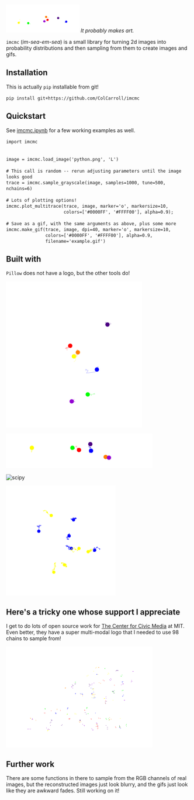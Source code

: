 ![imcmc](examples/imcmc.gif)
*It probably makes art.*

`imcmc` (*im-sea-em-sea*) is a small library for turning 2d images into probability distributions
and then sampling from them to create images and gifs. 


Installation
------------
This is actually `pip` installable from git!

```
pip install git+https://github.com/ColCarroll/imcmc
```

Quickstart
----------

See [imcmc.ipynb](examples/imcmc.ipynb) for a few working examples as well.

```
import imcmc


image = imcmc.load_image('python.png', 'L')

# This call is random -- rerun adjusting parameters until the image looks good
trace = imcmc.sample_grayscale(image, samples=1000, tune=500, nchains=6)

# Lots of plotting options!
imcmc.plot_multitrace(trace, image, marker='o', markersize=10,
                      colors=['#0000FF', '#FFFF00'], alpha=0.9);

# Save as a gif, with the same arguments as above, plus some more
imcmc.make_gif(trace, image, dpi=40, marker='o', markersize=10,
               colors=['#0000FF', '#FFFF00'], alpha=0.9, 
               filename='example.gif')
```

Built with
----------

`Pillow` does not have a logo, but the other tools do!


![PyMC3](examples/pymc3.gif)

![matplotlib](examples/matplotlib.gif)

![scipy](examples/scipy.gif)

![Python](examples/python.gif)


Here's a tricky one whose support I appreciate
----------------------------------------------

I get to do lots of open source work for [The Center for Civic Media](https://civic.mit.edu/) at 
MIT. Even better, they have a super multi-modal logo that I needed to use 98 chains to sample from!

![Center for Civic Media](examples/civic.gif)


Further work
------------

There are some functions in there to sample from the RGB channels of real images, but the reconstructed
images just look blurry, and the gifs just look like they are awkward fades. Still working on it!

